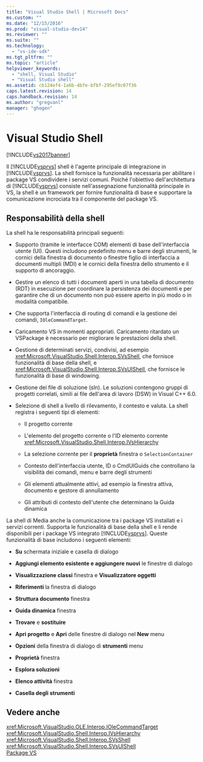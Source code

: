 ```yaml
---
title: "Visual Studio Shell | Microsoft Docs"
ms.custom: ""
ms.date: "12/15/2016"
ms.prod: "visual-studio-dev14"
ms.reviewer: ""
ms.suite: ""
ms.technology: 
  - "vs-ide-sdk"
ms.tgt_pltfrm: ""
ms.topic: "article"
helpviewer_keywords: 
  - "shell, Visual Studio"
  - "Visual Studio shell"
ms.assetid: cb124ef4-1a6b-4bfe-bfbf-295ef9c07f36
caps.latest.revision: 14
caps.handback.revision: 14
ms.author: "gregvanl"
manager: "ghogen"
---
```

# Visual Studio Shell
[!INCLUDE[vs2017banner](../../code-quality/includes/vs2017banner.md)]

Il [!INCLUDE[vsprvs](../../code-quality/includes/vsprvs_md.md)] shell è l'agente principale di integrazione in [!INCLUDE[vsprvs](../../code-quality/includes/vsprvs_md.md)]. La shell fornisce la funzionalità necessaria per abilitare i package VS condividere i servizi comuni. Poiché l'obiettivo dell'architettura di [!INCLUDE[vsprvs](../../code-quality/includes/vsprvs_md.md)] consiste nell'assegnazione funzionalità principale in VS, la shell è un framework per fornire funzionalità di base e supportare la comunicazione incrociata tra il componente del package VS.  
  
## Responsabilità della shell  
 La shell ha le responsabilità principali seguenti:  
  
-   Supporto \(tramite le interfacce COM\) elementi di base dell'interfaccia utente \(UI\). Questi includono predefinito menu e barre degli strumenti, le cornici della finestra di documento o finestre figlio di interfaccia a documenti multipli \(MDI\) e le cornici della finestra dello strumento e il supporto di ancoraggio.  
  
-   Gestire un elenco di tutti i documenti aperti in una tabella di documento \(RDT\) in esecuzione per coordinare la persistenza dei documenti e per garantire che di un documento non può essere aperto in più modo o in modalità compatibile.  
  
-   Che supporta l'interfaccia di routing di comandi e la gestione dei comandi, `IOleCommandTarget`.  
  
-   Caricamento VS in momenti appropriati. Caricamento ritardato un VSPackage è necessario per migliorare le prestazioni della shell.  
  
-   Gestione di determinati servizi, condivisi, ad esempio <xref:Microsoft.VisualStudio.Shell.Interop.SVsShell>, che fornisce funzionalità di base della shell, e <xref:Microsoft.VisualStudio.Shell.Interop.SVsUIShell>, che fornisce le funzionalità di base di windowing.  
  
-   Gestione dei file di soluzione \(sln\). Le soluzioni contengono gruppi di progetti correlati, simili ai file dell'area di lavoro \(DSW\) in Visual C\+\+ 6.0.  
  
-   Selezione di shell a livello di rilevamento, il contesto e valuta. La shell registra i seguenti tipi di elementi:  
  
    -   Il progetto corrente  
  
    -   L'elemento del progetto corrente o l'ID elemento corrente <xref:Microsoft.VisualStudio.Shell.Interop.IVsHierarchy>  
  
    -   La selezione corrente per il **proprietà** finestra o `SelectionContainer`  
  
    -   Contesto dell'interfaccia utente, ID o CmdUIGuids che controllano la visibilità dei comandi, menu e barre degli strumenti  
  
    -   Gli elementi attualmente attivi, ad esempio la finestra attiva, documento e gestore di annullamento  
  
    -   Gli attributi di contesto dell'utente che determinano la Guida dinamica  
  
 La shell di Media anche la comunicazione tra i package VS installati e i servizi correnti. Supporta le funzionalità di base della shell e li rende disponibili per i package VS integrato [!INCLUDE[vsprvs](../../code-quality/includes/vsprvs_md.md)]. Queste funzionalità di base includono i seguenti elementi:  
  
-   **Su** schermata iniziale e casella di dialogo  
  
-   **Aggiungi elemento esistente e aggiungere nuovi** le finestre di dialogo  
  
-   **Visualizzazione classi** finestra e **Visualizzatore oggetti**  
  
-   **Riferimenti** la finestra di dialogo  
  
-   **Struttura documento** finestra  
  
-   **Guida dinamica** finestra  
  
-   **Trovare** e **sostituire**  
  
-   **Apri progetto** e **Apri** delle finestre di dialogo nel **New** menu  
  
-   **Opzioni** della finestra di dialogo di **strumenti** menu  
  
-   **Proprietà** finestra  
  
-   **Esplora soluzioni**  
  
-   **Elenco attività** finestra  
  
-   **Casella degli strumenti**  
  
## Vedere anche  
 <xref:Microsoft.VisualStudio.OLE.Interop.IOleCommandTarget>   
 <xref:Microsoft.VisualStudio.Shell.Interop.IVsHierarchy>   
 <xref:Microsoft.VisualStudio.Shell.Interop.SVsShell>   
 <xref:Microsoft.VisualStudio.Shell.Interop.SVsUIShell>   
 [Package VS](../../extensibility/internals/vspackages.md)
